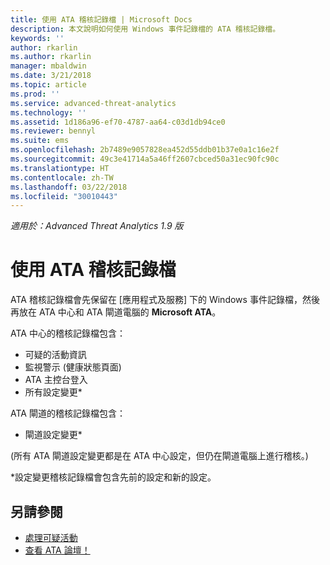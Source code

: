 ```yaml
---
title: 使用 ATA 稽核記錄檔 | Microsoft Docs
description: 本文說明如何使用 Windows 事件記錄檔的 ATA 稽核記錄檔。
keywords: ''
author: rkarlin
ms.author: rkarlin
manager: mbaldwin
ms.date: 3/21/2018
ms.topic: article
ms.prod: ''
ms.service: advanced-threat-analytics
ms.technology: ''
ms.assetid: 1d186a96-ef70-4787-aa64-c03d1db94ce0
ms.reviewer: bennyl
ms.suite: ems
ms.openlocfilehash: 2b7489e9057828ea452d55ddb01b37e0a1c16e2f
ms.sourcegitcommit: 49c3e41714a5a46ff2607cbced50a31ec90fc90c
ms.translationtype: HT
ms.contentlocale: zh-TW
ms.lasthandoff: 03/22/2018
ms.locfileid: "30010443"
---
```

*適用於：Advanced Threat Analytics 1.9 版*

# <a name="working-with-ata-audit-logs"></a>使用 ATA 稽核記錄檔

ATA 稽核記錄檔會先保留在 [應用程式及服務] 下的 Windows 事件記錄檔，然後再放在 ATA 中心和 ATA 閘道電腦的 **Microsoft ATA**。

ATA 中心的稽核記錄檔包含：
-   可疑的活動資訊
-   監視警示 (健康狀態頁面)
-   ATA 主控台登入
-   所有設定變更*

ATA 閘道的稽核記錄檔包含：
-   閘道設定變更* 

(所有 ATA 閘道設定變更都是在 ATA 中心設定，但仍在閘道電腦上進行稽核。)

*設定變更稽核記錄檔會包含先前的設定和新的設定。


## <a name="see-also"></a>另請參閱
- [處理可疑活動](working-with-suspicious-activities.md)
- [查看 ATA 論壇！](https://social.technet.microsoft.com/Forums/security/home?forum=mata)
